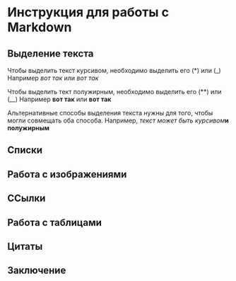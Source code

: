 # Инструкция для работы с Markdown

## Выделение текста

Чтобы выделить текст курсивом, необходимо выделить его (*) или (_)
Например *вот так* или _вот так_

Чтобы выделить тект полужирным, необходимо выделить его (**) или (__)
Например **вот так** или __вот так__

Альтернативные способы выделения текста нужны для того, чтобы могли совмещать оба способа. Например,
_текст может быть курсивом_**и полужирным**

## Списки

## Работа с изображениями

## ССылки

## Работа с таблицами

## Цитаты

## Заключение
